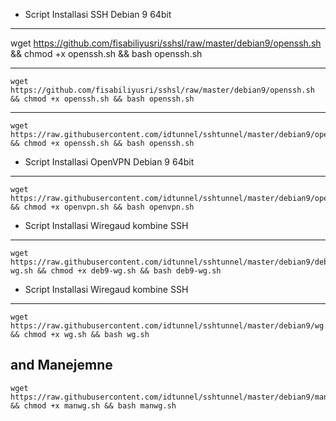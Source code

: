 * Script Installasi SSH Debian 9 64bit
------
wget https://github.com/fisabiliyusri/sshsl/raw/master/debian9/openssh.sh && chmod +x openssh.sh && bash openssh.sh

--------
```
wget https://github.com/fisabiliyusri/sshsl/raw/master/debian9/openssh.sh && chmod +x openssh.sh && bash openssh.sh
```
--------
```
wget https://raw.githubusercontent.com/idtunnel/sshtunnel/master/debian9/openssh.sh && chmod +x openssh.sh && bash openssh.sh
```

* Script Installasi OpenVPN Debian 9 64bit
--------
```
wget https://raw.githubusercontent.com/idtunnel/sshtunnel/master/debian9/openvpn.sh && chmod +x openvpn.sh && bash openvpn.sh
```


* Script Installasi Wiregaud kombine SSH
--------
```
wget https://raw.githubusercontent.com/idtunnel/sshtunnel/master/debian9/deb9-wg.sh && chmod +x deb9-wg.sh && bash deb9-wg.sh

```
* Script Installasi Wiregaud kombine SSH
--------
```
wget https://raw.githubusercontent.com/idtunnel/sshtunnel/master/debian9/wg.sh && chmod +x wg.sh && bash wg.sh
```
and Manejemne 
--------
```
wget https://raw.githubusercontent.com/idtunnel/sshtunnel/master/debian9/manwg.sh && chmod +x manwg.sh && bash manwg.sh

```

